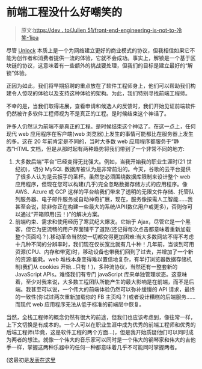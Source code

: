 # 前端工程没什么好嘲笑的

> 原文:[https://dev . to/Julien 51/front-end-engineering-is-not-to-冷笑-1ipa](https://dev.to/julien51/front-end-engineering-is-nothing-to-sneer-at-1ipa)

尽管 [Unlock](https://unlock-protocol.com/) 本质上是一个为网络建立更好的商业模式的协议，但我相信如果它不能为创作者和消费者提供一流的体验，它就不会成功。事实上，解锁是一个基于区块链的协议，这意味着有一些额外的挑战要处理，但我们的目标是建立最好的“解锁”体验。

正因为如此，我们将早期招聘的重点放在了软件工程师身上，他们可以帮助我们构建令人惊叹的体验以及支持这种体验的架构。为此，我们特别寻找前端工程师。

不幸的是，当我们取得进展，查看申请和候选人的反馈时，我们开始见证前端软件仍然被许多软件工程师视为不是真正的工程。是时候结束这个神话了。

许多人仍然认为前端不是真正的工程。是时候结束这个神话了。在这一点上，任何现代 web 应用程序在客户端(web 浏览器)上发生的事情可能都比在服务器上发生的多。这在 20 年前肯定是不同的，当时大多数 web 应用程序都服务于“静态”HTML 文档，但是从那时起有两种趋势将我们带到了一个非常不同的地方:

1.  大多数后端“平台”已经变得无比强大。例如，当我开始我的职业生涯时(21 世纪初)，切分 MySQL 数据库被认为是非常前沿的。今天，谷歌的云平台提供了很多人认为是云扳手的圣杯。虽然您必须围绕数据库限制来设计整个 web 应用程序，但现在您可以构建(几乎)完全忽略数据存储方式的应用程序。像 AWS、Azure 或 GCP 这样的平台给我们带来了透明的无限文件存储、托管队列服务器、电子邮件服务或自动神奇扩展，现在，服务像按需人工智能……我甚至会说，除非你正在构建一些最大的系统/API(数亿用户或更多)，否则你可以通过“开箱即用(云！)”的解决方案。
2.  前端约束、需求和使用经历了寒武纪大爆发。它始于 Ajax，尽管它是一个黑客，但它为更流畅的用户界面铺平了道路(还记得每次点击都意味着重新加载整个页面吗？).移动革命当然使一切都变得更加困难:当大多数网站不得不考虑十几种不同的分辨率时，我们现在仅长宽比就有几十种！几年前，当谈到可用资源(CPU、内存和带宽)时，移动设备也带我们回到了过去，并增加了一个新的资源:能耗。web 堆栈本身变得难以置信地复杂，有半打浏览器数据存储机制(我们从 cookies 开始…只有！)，多种流协议，当然还有一整套新的 JavaScript APIs。难怪我们有专门 javaScript 库来单独管理状态。这意味着，至少对我来说，大多数工程团队所能产生的最大影响是在前端，而不是后端。我甚至可以说，一个伟大的前端体验仍然可以弥补缓慢的 API 请求，最终的一致性(你试过两次重新加载你的 FB 主页吗？)或者设计糟糕的后端服务……而现代 web 应用程序无法从低于标准的前端层中恢复。

当然，全栈工程师的概念仍然有很大的前途，但我们也应该考虑到，像往常一样，上下文切换是有成本的。一个人可以在职业生涯中成为优秀的前端工程师和优秀的后端工程师(毕竟，这是软件工程的两个方面…)，但是我开始质疑他们可以同时成为两者的想法。就像一个伟大的音乐家可以同时是一个伟大的钢琴家和伟大的吉他手一样，掌握这两种乐器中的任何一种都意味着几乎不可能同时掌握两者。

(这最初是[发表在这里](https://medium.com/@julien51/front-end-engineering-is-nothing-to-sneer-at-23e70324443c)